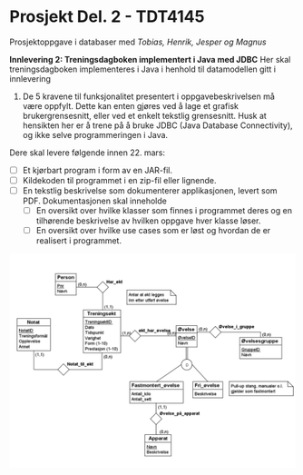 # Prosjekt Del. 2 - TDT4145
Prosjektoppgave i databaser med *Tobias, Henrik, Jesper og Magnus*

**Innlevering 2: Treningsdagboken implementert i Java med JDBC**
Her skal treningsdagboken implementeres i Java i henhold til datamodellen gitt i innlevering

1. De 5 kravene til funksjonalitet presentert i oppgavebeskrivelsen må være oppfylt. Dette
kan enten gjøres ved å lage et grafisk brukergrensesnitt, eller ved et enkelt tekstlig
grensesnitt. Husk at hensikten her er å trene på å bruke JDBC (Java Database
Connectivity), og ikke selve programmeringen i Java.

Dere skal levere følgende innen 22. mars:
* [ ] Et kjørbart program i form av en JAR-fil.
* [ ] Kildekoden til programmet i en zip-fil eller lignende.
* [ ] En tekstlig beskrivelse som dokumenterer applikasjonen, levert som PDF.
Dokumentasjonen skal inneholde
  * [ ] En oversikt over hvilke klasser som finnes i programmet deres og en
tilhørende beskrivelse av hvilken oppgave hver klasse løser.
  * [ ] En oversikt over hvilke use cases som er løst og hvordan de er realisert i
programmet.

![ER-diagram](https://github.com/magnusrand/prosjektDB/blob/master/Projekt-ER.png)
